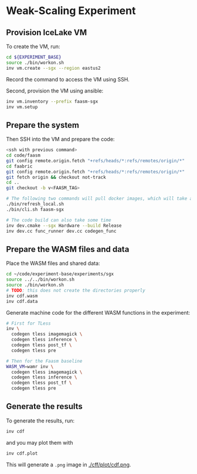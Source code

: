 # Weak-Scaling Experiment

## Provision IceLake VM

To create the VM, run:

```bash
cd ${EXPERIMENT_BASE}
source ./bin/workon.sh
inv vm.create --sgx --region eastus2
```

Record the command to access the VM using SSH.

Second, provision the VM using ansible:

```bash
inv vm.inventory --prefix faasm-sgx
inv vm.setup
```

## Prepare the system

Then SSH into the VM and prepare the code:

```bash
<ssh with previous command>
cd code/faasm
git config remote.origin.fetch "+refs/heads/*:refs/remotes/origin/*"
cd faabric
git config remote.origin.fetch "+refs/heads/*:refs/remotes/origin/*"
git fetch origin && checkout not-track
cd ..
git checkout -b v<FAASM_TAG>

# The following two commands will pull docker images, which will take a while
./bin/refresh_local.sh
./bin/cli.sh faasm-sgx

# The code build can also take some time
inv dev.cmake --sgx Hardware --build Release
inv dev.cc func_runner dev.cc codegen_func
```

## Prepare the WASM files and data

Place the WASM files and shared data:

```bash
cd ~/code/experiment-base/experiments/sgx
source ../../bin/workon.sh
source ./bin/workon.sh
# TODO: this does not create the directories properly
inv cdf.wasm
inv cdf.data
```

Generate machine code for the different WASM functions in the experiment:

```bash
# First for TLess
inv \
  codegen tless imagemagick \
  codegen tless inference \
  codegen tless post_tf \
  codegen tless pre

# Then for the Faasm baseline
WASM_VM=wamr inv \
  codegen tless imagemagick \
  codegen tless inference \
  codegen tless post_tf \
  codegen tless pre
```

## Generate the results

To generate the results, run:

```bash
inv cdf
```

and you may plot them with

```bash
inv cdf.plot
```

This will generate a `.png` image in [./cff/plot/cdf.png](./plot/cdf.png).
